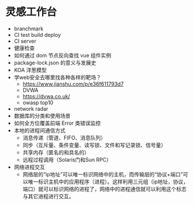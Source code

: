 # 灵感工作台

* branchmark
* CI test build deploy
* CI server
* 健康检查
* 如何通过 dom 节点反向查找 vue 组件实例
* package-lock.json 的意义与发展史
* KOA 洋葱模型
* 学web安全去哪里找各种各样的靶场？
  * https://www.jianshu.com/p/e36f611793d7
  * DVWA
  * https://dvwa.co.uk/
  * owasp top10
* network radar
* 数据库的分类和使用场景
* 如何全方位覆盖前端 Error 类错误监控
* 本地的进程间通信方式
  * 消息传递（管道、FIFO、消息队列）
  * 同步（互斥量、条件变量、读写锁、文件和写记录锁、信号量）
  * 共享内存（匿名的和具名的）
  * 远程过程调用（Solaris门和Sun RPC）
* 网络进程交互
  * 网络层的“ip地址”可以唯一标识网络中的主机，而传输层的“协议+端口”可以唯一标识主机中的应用程序（进程）。这样利用三元组（ip地址，协议，端口）就可以标识网络的进程了，网络中的进程通信就可以利用这个标志与其它进程进行交互。
